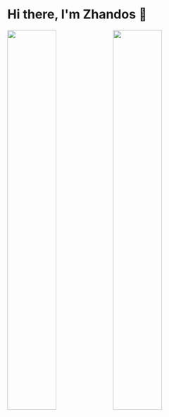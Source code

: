# Hi there, I'm Zhandos 👋

<img align="left" width="47%" src="https://github-readme-stats.vercel.app/api?username=jandos0492&show_icons=true&theme=radical" />
<img align="left" width="47%" src="https://github-readme-stats.vercel.app/api/top-langs/?username=jandos0492&layout=compact" />

